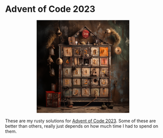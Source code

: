 # Advent of Code 2023

<p align="center">
  <img src="rusty_calendar.png" width="300" />
</p>

These are my rusty solutions for [Advent of Code 2023](https://adventofcode.com/2023). Some of these are better than others, really just
depends on how much time I had to spend on them.
